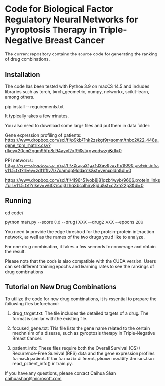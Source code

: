 # Code for Biological Factor Regulatory Neural Networks for Pyroptosis Therapy in Triple-Negative Breast Cancer

The current repository contains the source code for generating the ranking of drug combinations.


## Installation

The code has been tested with Python 3.9 on macOS 14.5 and includes libraries such as torch, torch_geometric, numpy, networkx, scikit-learn, among others.

pip install -r requirements.txt 

It typically takes a few minutes.

You also need to download some large files and put them in data folder:

Gene expression profiling of patients:
https://www.dropbox.com/scl/fi/p9kb71hk2zskgt9r4somm/tnbc2022_448s_gene_tpm_matrix.csv?rlkey=20cm2gqm95fp8p94ayvl2xf9i&st=gwodwzgi&dl=0

PPI networks:
https://www.dropbox.com/scl/fi/x2rzpu21gz1d2ao8puyfh/9606.protein.info.v11.5.txt?rlkey=zdf1fflv7l87oamdp9lddaq1k&st=yenupldn&dl=0

https://www.dropbox.com/scl/fi/4l96h51vob8j81qzb4wyb/9606.protein.links.full.v11.5.txt?rlkey=w602rcdj3zhq3bcblhirv8jdu&st=c2xh22p3&dl=0

## Running

cd code/

python main.py --score 0.6 --drug1 XXX --drug2 XXX --epochs 200

You need to provide the edge threshold for the protein-protein interaction network, as well as the names of the two drugs you'd like to analyze.

For one drug combination, it takes a few seconds to converage and obtain the result.

Please note that the code is also compatible with the CUDA version. 
Users can set different training epochs and learning rates to see the rankings of drug combinations 


## Tutorial on New Drug Combinations

To utilize the code for new drug combinations, it is essential to prepare the following files beforehand:

1. drug_target.txt: The file includes the detailed targets of a drug. The format is similar with the existing file.

2. focused_gene.txt: This file lists the gene name related to the certain mechnisim of a disease, such as pyroptosis therapy in Triple-Negative Breast Cancer.

3. patient_info: These files require both the Overall Survival (OS) / Recurrence-Free Survival (RFS) data and the gene expression profiles for each patient. If the format is different, please moditify the function read_patient_info() in train.py.


If you have any questions, please contact Caihua Shan caihuashan@microsoft.com
